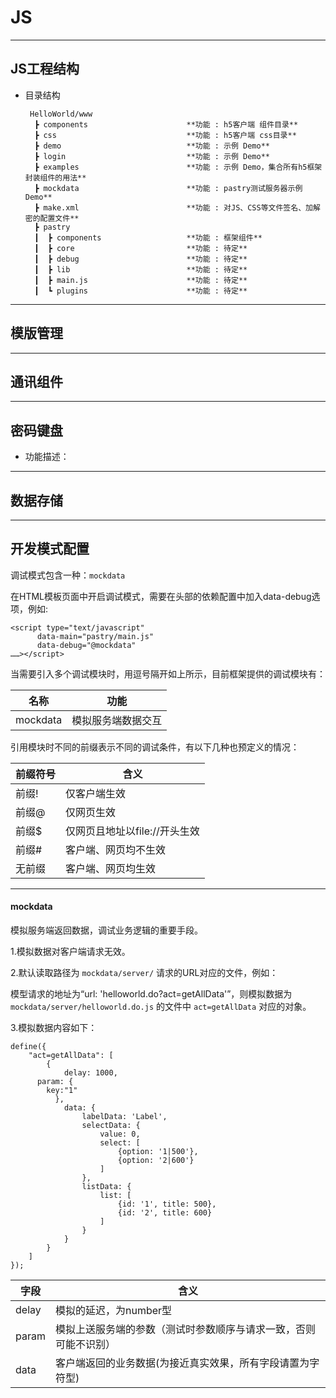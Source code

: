 # JS

----
## JS工程结构

  * 目录结构
    
         HelloWorld/www
          ┣ components                      **功能 : h5客户端 组件目录**
          ┣ css                             **功能 : h5客户端 css目录**
          ┣ demo                            **功能 : 示例 Demo**
          ┣ login                           **功能 : 示例 Demo**
          ┣ examples                        **功能 : 示例 Demo，集合所有h5框架封装组件的用法**
          ┣ mockdata                        **功能 : pastry测试服务器示例 Demo**
          ┣ make.xml                        **功能 : 对JS、CSS等文件签名、加解密的配置文件**
          ┣ pastry
          ┃  ┣ components                   **功能 : 框架组件** 
          ┃  ┣ core                         **功能 : 待定**
          ┃  ┣ debug                        **功能 : 待定**
          ┃  ┣ lib                          **功能 : 待定**
          ┃  ┣ main.js                      **功能 : 待定**
          ┃  ┗ plugins                      **功能 : 待定**


----
## 模版管理

----
## 通讯组件

----
## 密码键盘
* 功能描述：
    
    
----
## 数据存储

----
## 开发模式配置

调试模式包含一种：`mockdata`

在HTML模板页面中开启调试模式，需要在头部的依赖配置中加入data-debug选项，例如:

    <script type="text/javascript"
          data-main="pastry/main.js"
          data-debug="@mockdata"
    ……></script>
  
当需要引入多个调试模块时，用逗号隔开如上所示，目前框架提供的调试模块有：

|名称	|功能|
|-----|-----|
|mockdata	|模拟服务端数据交互|

引用模块时不同的前缀表示不同的调试条件，有以下几种也预定义的情况：

|前缀符号	|含义|
|-----|-----|
|前缀!	|仅客户端生效|
|前缀@	|仅网页生效|
|前缀$	|仅网页且地址以file://开头生效|
|前缀#	|客户端、网页均不生效|
|无前缀	|客户端、网页均生效|

----
#### **mockdata**

模拟服务端返回数据，调试业务逻辑的重要手段。

1.模拟数据对客户端请求无效。

2.默认读取路径为 `mockdata/server/` 请求的URL对应的文件，例如：

模型请求的地址为“url: 'helloworld.do?act=getAllData'”，则模拟数据为 `mockdata/server/helloworld.do.js` 的文件中 `act=getAllData` 对应的对象。

3.模拟数据内容如下：

    define({
        "act=getAllData": [
            {
                delay: 1000,
          param: {
            key:"1"
              },
                data: {
                    labelData: 'Label',
                    selectData: {
                        value: 0,
                        select: [
                            {option: '1|500'},
                            {option: '2|600'}
                        ]
                    },
                    listData: {
                        list: [
                            {id: '1', title: 500},
                            {id: '2', title: 600}
                        ]
                    }
                }
            }
        ]
    });

|字段	|含义|
|-----|-----|
|delay	|模拟的延迟，为number型|
|param	|模拟上送服务端的参数（测试时参数顺序与请求一致，否则可能不识别）|
|data	|客户端返回的业务数据(为接近真实效果，所有字段请置为字符型)|


